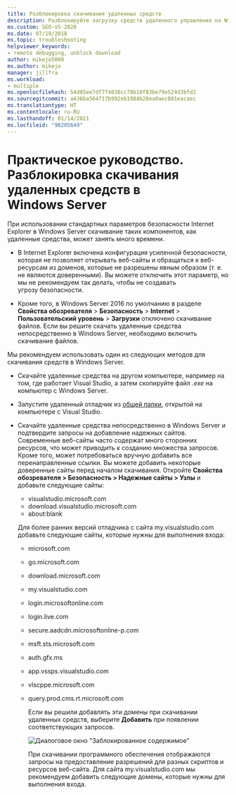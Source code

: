 ```yaml
---
title: Разблокировка скачивания удаленных средств
description: Разблокируйте загрузку средств удаленного управления на Windows Server, что может занимать много времени из-за параметров безопасности Internet Explorer, применяемых по умолчанию.
ms.custom: SEO-VS-2020
ms.date: 07/19/2018
ms.topic: troubleshooting
helpviewer_keywords:
- remote debugging, unblock download
author: mikejo5000
ms.author: mikejo
manager: jillfra
ms.workload:
- multiple
ms.openlocfilehash: 54d85ee7df7f4038cc78b10f83be79e524d3bfd2
ms.sourcegitcommit: a436ba564717b992eb1984b28ea0aec801eacaec
ms.translationtype: HT
ms.contentlocale: ru-RU
ms.lasthandoff: 01/14/2021
ms.locfileid: "98205649"
---
```

# <a name="how-to-unblock-the-download-of-the-remote-tools-on-windows-server"></a>Практическое руководство. Разблокировка скачивания удаленных средств в Windows Server

При использовании стандартных параметров безопасности Internet Explorer в Windows Server скачивание таких компонентов, как удаленные средства, может занять много времени.

* В Internet Explorer включена конфигурация усиленной безопасности, которая не позволяет открывать веб-сайты и обращаться к веб-ресурсам из доменов, которые не разрешены явным образом (т. е. не являются доверенными). Вы можете отключить этот параметр, но мы не рекомендуем так делать, чтобы не создавать угрозу безопасности.

* Кроме того, в Windows Server 2016 по умолчанию в разделе **Свойства обозревателя** > **Безопасность** > **Internet** > **Пользовательский уровень** > **Загрузки** отключено скачивание файлов. Если вы решите скачать удаленные средства непосредственно в Windows Server, необходимо включить скачивание файлов.

Мы рекомендуем использовать один из следующих методов для скачивания средств в Windows Server.

* Скачайте удаленные средства на другом компьютере, например на том, где работает Visual Studio, а затем скопируйте файл *.exe* на компьютер с Windows Server.

* Запустите удаленный отладчик из [общей папки](../debugger/remote-debugging.md#fileshare_msvsmon), открытой на компьютере с Visual Studio.

* Скачайте удаленные средства непосредственно в Windows Server и подтвердите запросы на добавление надежных сайтов. Современные веб-сайты часто содержат много сторонних ресурсов, что может приводить к созданию множества запросов. Кроме того, может потребоваться вручную добавить все перенаправленные ссылки. Вы можете добавить некоторые доверенные сайты перед началом скачивания. Откройте **Свойства обозревателя > Безопасность > Надежные сайты > Узлы** и добавьте следующие сайты:

  * visualstudio.microsoft.com
  * download.visualstudio.microsoft.com
  * about:blank

  Для более ранних версий отладчика с сайта my.visualstudio.com добавьте следующие сайты, которые нужны для выполнения входа:

  * microsoft.com
  * go.microsoft.com
  * download.microsoft.com
  * my.visualstudio.com
  * login.microsoftonline.com
  * login.live.com
  * secure.aadcdn.microsoftonline-p.com
  * msft.sts.microsoft.com
  * auth.gfx.ms
  * app.vssps.visualstudio.com
  * vlscppe.microsoft.com
  * query.prod.cms.rt.microsoft.com

    Если вы решили добавлять эти домены при скачивании удаленных средств, выберите **Добавить** при появлении соответствующих запросов.

    ![Диалоговое окно "Заблокированное содержимое"](../debugger/media/remotedbg-blocked-content.png)

    При скачивании программного обеспечения отображаются запросы на предоставление разрешений для разных скриптов и ресурсов веб-сайта. Для сайта my.visualstudio.com мы рекомендуем добавить следующие домены, которые нужны для выполнения входа.